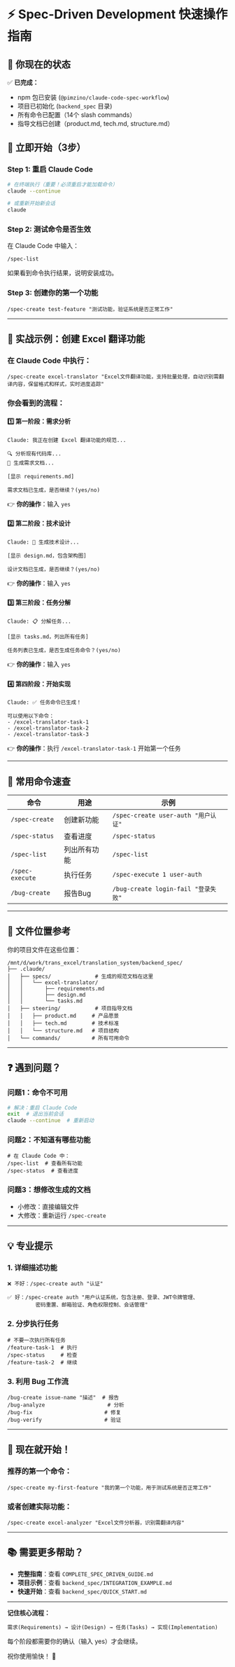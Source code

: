 # ⚡ Spec-Driven Development 快速操作指南

## 🎯 你现在的状态

✅ **已完成：**
- npm 包已安装 (`@pimzino/claude-code-spec-workflow`)
- 项目已初始化 (`backend_spec` 目录)
- 所有命令已配置（14个 slash commands）
- 指导文档已创建（product.md, tech.md, structure.md）

## 🚀 立即开始（3步）

### Step 1: 重启 Claude Code
```bash
# 在终端执行（重要！必须重启才能加载命令）
claude --continue

# 或重新开始新会话
claude
```

### Step 2: 测试命令是否生效
在 Claude Code 中输入：
```
/spec-list
```
如果看到命令执行结果，说明安装成功。

### Step 3: 创建你的第一个功能
```
/spec-create test-feature "测试功能，验证系统是否正常工作"
```

---

## 📝 实战示例：创建 Excel 翻译功能

### 在 Claude Code 中执行：

```
/spec-create excel-translator "Excel文件翻译功能，支持批量处理，自动识别需翻译内容，保留格式和样式，实时进度追踪"
```

### 你会看到的流程：

#### 1️⃣ 第一阶段：需求分析
```
Claude: 我正在创建 Excel 翻译功能的规范...

🔍 分析现有代码库...
📝 生成需求文档...

[显示 requirements.md]

需求文档已生成，是否继续？(yes/no)
```
👉 **你的操作**：输入 `yes`

#### 2️⃣ 第二阶段：技术设计
```
Claude: 📐 生成技术设计...

[显示 design.md，包含架构图]

设计文档已生成，是否继续？(yes/no)
```
👉 **你的操作**：输入 `yes`

#### 3️⃣ 第三阶段：任务分解
```
Claude: 📋 分解任务...

[显示 tasks.md，列出所有任务]

任务列表已生成，是否生成任务命令？(yes/no)
```
👉 **你的操作**：输入 `yes`

#### 4️⃣ 第四阶段：开始实现
```
Claude: ✅ 任务命令已生成！

可以使用以下命令：
- /excel-translator-task-1
- /excel-translator-task-2
- /excel-translator-task-3
```
👉 **你的操作**：执行 `/excel-translator-task-1` 开始第一个任务

---

## 🔧 常用命令速查

| 命令 | 用途 | 示例 |
|-----|------|------|
| `/spec-create` | 创建新功能 | `/spec-create user-auth "用户认证"` |
| `/spec-status` | 查看进度 | `/spec-status` |
| `/spec-list` | 列出所有功能 | `/spec-list` |
| `/spec-execute` | 执行任务 | `/spec-execute 1 user-auth` |
| `/bug-create` | 报告Bug | `/bug-create login-fail "登录失败"` |

---

## 📂 文件位置参考

你的项目文件在这些位置：

```
/mnt/d/work/trans_excel/translation_system/backend_spec/
├── .claude/
│   ├── specs/              # 生成的规范文档在这里
│   │   └── excel-translator/
│   │       ├── requirements.md
│   │       ├── design.md
│   │       └── tasks.md
│   ├── steering/           # 项目指导文档
│   │   ├── product.md     # 产品愿景
│   │   ├── tech.md        # 技术标准
│   │   └── structure.md   # 项目结构
│   └── commands/          # 所有可用命令
```

---

## ❓ 遇到问题？

### 问题1：命令不可用
```bash
# 解决：重启 Claude Code
exit  # 退出当前会话
claude --continue  # 重新启动
```

### 问题2：不知道有哪些功能
```
# 在 Claude Code 中：
/spec-list  # 查看所有功能
/spec-status  # 查看进度
```

### 问题3：想修改生成的文档
- 小修改：直接编辑文件
- 大修改：重新运行 `/spec-create`

---

## 💡 专业提示

### 1. 详细描述功能
```
❌ 不好：/spec-create auth "认证"

✅ 好：/spec-create auth "用户认证系统，包含注册、登录、JWT令牌管理、
         密码重置、邮箱验证、角色权限控制、会话管理"
```

### 2. 分步执行任务
```
# 不要一次执行所有任务
/feature-task-1  # 执行
/spec-status     # 检查
/feature-task-2  # 继续
```

### 3. 利用 Bug 工作流
```
/bug-create issue-name "描述"  # 报告
/bug-analyze                    # 分析
/bug-fix                       # 修复
/bug-verify                    # 验证
```

---

## 🎉 现在就开始！

### 推荐的第一个命令：
```
/spec-create my-first-feature "我的第一个功能，用于测试系统是否正常工作"
```

### 或者创建实际功能：
```
/spec-create excel-analyzer "Excel文件分析器，识别需翻译内容"
```

---

## 📚 需要更多帮助？

- **完整指南**：查看 `COMPLETE_SPEC_DRIVEN_GUIDE.md`
- **项目示例**：查看 `backend_spec/INTEGRATION_EXAMPLE.md`
- **快速开始**：查看 `backend_spec/QUICK_START.md`

---

**记住核心流程：**
```
需求(Requirements) → 设计(Design) → 任务(Tasks) → 实现(Implementation)
```

每个阶段都需要你的确认（输入 yes）才会继续。

祝你使用愉快！ 🚀